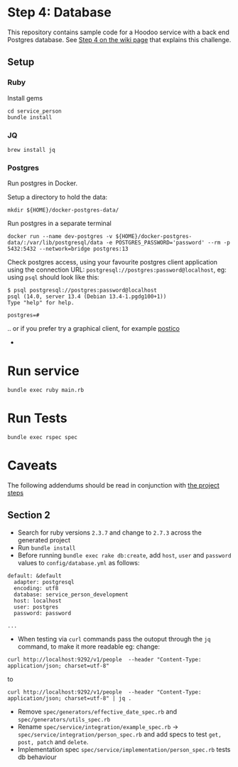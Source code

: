 # Step 4: Database

This repository contains sample code for a Hoodoo service with a back end Postgres database. See [Step 4 on the wiki page](https://loyaltynz.atlassian.net/wiki/spaces/FT/pages/1630601431/Hoodoo+sample+app+challenge#Step-4.-Database-access) that explains this challenge.


## Setup

### Ruby

Install gems

```
cd service_person
bundle install
```


### JQ

`brew install jq`

### Postgres

Run postgres in Docker.

Setup a directory to hold the data:

```
mkdir ${HOME}/docker-postgres-data/
```

Run postgres in a separate terminal

```
docker run --name dev-postgres -v ${HOME}/docker-postgres-data/:/var/lib/postgresql/data -e POSTGRES_PASSWORD='password' --rm -p 5432:5432 --network=bridge postgres:13
```

Check postgres access, using your favourite postgres client application using the connection URL: `postgresql://postgres:password@localhost`, eg: using `psql` should look like this:

```
$ psql postgresql://postgres:password@localhost
psql (14.0, server 13.4 (Debian 13.4-1.pgdg100+1))
Type "help" for help.

postgres=#
```

.. or if you prefer try a graphical client, for example [postico](https://eggerapps.at/postico/)

-

# Run service

`bundle exec ruby main.rb`

# Run Tests

`bundle exec rspec spec`

# Caveats

The following addendums should be read in conjunction with [the project steps](http://loyaltynz.github.io/hoodoo/guides_0300_active_record.html)

## Section 2

- Search for ruby versions `2.3.7` and change to  `2.7.3` across the generated project
- Run `bundle install`
- Before running `bundle exec rake db:create`, add `host`, `user` and `password` values to `config/database.yml` as follows:

```
default: &default
  adapter: postgresql
  encoding: utf8
  database: service_person_development
  host: localhost
  user: postgres
  password: password

...
```
- When testing via `curl` commands pass the outoput through the `jq` command, to make it more readable eg: change:
```
curl http://localhost:9292/v1/people  --header "Content-Type: application/json; charset=utf-8"
```
to
```
curl http://localhost:9292/v1/people  --header "Content-Type: application/json; charset=utf-8" | jq .
```
- Remove `spec/generators/effective_date_spec.rb` and `spec/generators/utils_spec.rb`
- Rename `spec/service/integration/example_spec.rb` -> `spec/service/integration/person_spec.rb` and add specs to test `get, post, patch` and `delete`.
- Implementation spec `spec/service/implementation/person_spec.rb` tests db behaviour

